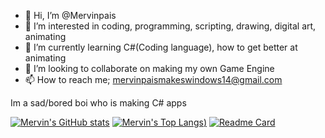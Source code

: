 - 👋 Hi, I’m @Mervinpais
- 👀 I’m interested in coding, programming, scripting, drawing, digital art, animating
- 🌱 I’m currently learning C#(Coding language), how to get better at animating
- 💞️ I’m looking to collaborate on making my own Game Engine
- 📫 How to reach me; mervinpaismakeswindows14@gmail.com

<!--
im currently trying to make my own language that is easy to understand and simple for all devs of all ages, its called "W14#"(Codenamed Win14-Sharp since visual studio didn't support hashtags in the project name)
im still in school so i have alot of work and i might not have time to finish any project that im currently developing.
  |  Bio;  |  
im a alone intermidite c# developer and i want to make apps for people to teach them how computers, phones, and electronics work
im making andriod apps soon :))-->

Im a sad/bored boi who is making C# apps

[![Mervin's GitHub stats](https://github-readme-stats.vercel.app/api?username=Mervinpais&show_icons=true&theme=algolia)](https://github.com/anuraghazra/github-readme-stats)
[![Mervin's Top Langs](https://github-readme-stats.vercel.app/api/top-langs/?username=Mervinpais&show_icons=true&theme=algolia))](https://github.com/anuraghazra/github-readme-stats)
[![Readme Card](https://github-readme-stats.vercel.app/api/pin/?username=Mervinpais&repo=Easy14_Programing_language&show_icons=true&theme=algolia)](https://github.com/anuraghazra/github-readme-stats)
<!---
Mervinpais/Mervinpais is a ✨ special ✨ repository because its `README.md` (this file) appears on your GitHub profile.
You can click the Preview link to take a look at your changes.
--->
